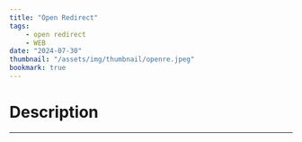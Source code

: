 ```yaml
---
title: "Open Redirect"
tags:
    - open redirect
    - WEB
date: "2024-07-30"
thumbnail: "/assets/img/thumbnail/openre.jpeg"
bookmark: true
---
```

# Description
---